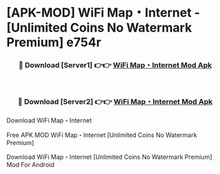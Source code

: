 # [APK-MOD] WiFi Map・Internet - [Unlimited Coins No Watermark Premium] e754r



<div align="center">
<h3>🔴 Download [Server1] 👉👉 <a href="https://momento.my/?title=WiFi_Map・Internet">WiFi Map・Internet Mod Apk</a></h3><br>

<h3>🔴 Download [Server2] 👉👉 <a href="https://momento.my/?title=WiFi_Map・Internet">WiFi Map・Internet Mod Apk</a></h3>
</div>



Download WiFi Map・Internet 

Free APK MOD WiFi Map・Internet [Unlimited Coins No Watermark Premium]

Download WiFi Map・Internet [Unlimited Coins No Watermark Premium] Mod For Android
